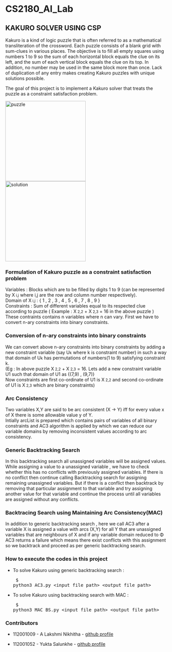 # CS2180_AI_Lab

## KAKURO SOLVER USING CSP

Kakuro is a kind of logic puzzle that is often referred to as a mathematical transliteration of the crossword. Each puzzle consists of a blank grid with sum-clues in various places. The objective is to fill all empty squares using numbers 1 to 9 so the sum of each horizontal block equals the clue on its left, and the sum of each vertical block equals the clue on its top. In addition, no number may be used in the same block more than once. Lack of duplication of any entry makes creating Kakuro puzzles with unique solutions possible.

The goal of this project is to implement a Kakuro solver that treats the puzzle as a constraint satisfaction problem.

<img src="https://upload.wikimedia.org/wikipedia/commons/thumb/c/c8/Kakuro_black_box.svg/1024px-Kakuro_black_box.svg.png" alt="puzzle" width="250"/>
<br/>
<img src="https://upload.wikimedia.org/wikipedia/commons/thumb/7/72/Kakuro_black_box_solution.svg/1024px-Kakuro_black_box_solution.svg.png" alt="solution" width="250"/>


### Formulation of Kakuro puzzle as a constraint satisfaction problem

Variables : Blocks which are to be filled by digits 1 to 9 (can be represented by X<small> i,j</small> where i,j are the row and column number respectively). <br />
Domain of X<small> i,j</small> : { 1 , 2 , 3 , 4 , 5 , 6 , 7 , 8 , 9 } <br />
Constraints : Sum of different variables equal to its respected clue according to puzzle ( Example : X<small> 2,2</small> + X<small> 2,3</small> = 16 in the above puzzle ) <br />
These contraints contains n variables where n can vary. First we have to convert n-ary constraints into binary constraints.

### Conversion of n-ary constraints into binary constraints

We can convert above n-ary constraints into binary constraints by adding a new constraint variable (say U<small>k</small> where k is constraint number) in such a way that domain of U<small>k</small> has permutations of numbers(1 to 9) satisfying constraint k. 
<br />(Eg : In above puzzle X<small> 2,2</small> + X<small> 2,3</small> = 16. Lets add a new constraint variable U1 such that domain of U1 as {(7,9) , (9,7)}
<br />Now constraints are first co-ordinate of U1 is X<small> 2,2</small> and second co-ordinate of U1 is X<small> 2,3</small> which are binary constraints)
<br />

### Arc Consistency 

Two variables X,Y are said to be arc consistent (X -> Y) iff for every value x of X there is some allowable value y of Y.
<br />Intially arcList is prepared which contains pairs of variables of all binary constraints and AC3 algorithm is applied by which we can reduce our variable domains by removing inconsistent values according to arc consistency.

### Generic Backtracking Search

In this backtracking search all unassigned variables will be assigned values. While assigning a value to a unassigned variable , we have to check whether this has no conflicts with previously assigned variables. If there is no conflict then continue calling Backtracking search for assigning remaining unassigned variables. But if there is a conflict then backtrack by removing that particular assignment to that variable and try assigning another value for that variable and continue the process until all variables are assigned without any conflicts.

### Backtracing Search using Maintaining Arc Consistency(MAC) 

In addition to generic backtracking search , here we call AC3 after a variable X is assigned a value with arcs (X,Y) for all Y that are unassigned variables that are neighbours of X and if any variable domain reduced to &Phi; AC3 returns a failure which means there exist conflicts with this assignment so we backtrack and proceed as per generic backtracking search.

### How to execute the codes in this project

* To solve Kakuro using generic backtracking search  :<pre>  $ python3 AC3.py \<input file path> \<output file path> </pre>

* To solve Kakuro using backtracking search with MAC : <pre>  $ python3 MAC_BS.py \<input file path> \<output file path> </pre>

### Contributors

* 112001009 - A Lakshmi Nikhitha - [github profile](https://github.com/nikhi9603)

* 112001052 - Yukta Salunkhe - [github profile](https://github.com/YuktaS14)
